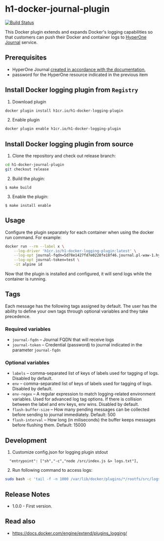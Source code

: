 # h1-docker-journal-plugin

[![Build Status](https://travis-ci.com/hyperonecom/h1-docker-journal-plugin.svg?branch=master)](https://travis-ci.com/hyperonecom/h1-docker-journal-plugin)

This Docker plugin extends and expands Docker's logging capabilities so that customers can push their Docker and container logs to [HyperOne Journal](http://www.hyperone.com/services/storage/journal) service.

## Prerequisites

* HyperOne Journal [created in accordance with the documentation](http://www.hyperone.com/services/storage/journal/guides/creating.html),
* password for the HyperOne resource indicated in the previous item

## Install Docker logging plugin from ```Registry```

1. Download plugin

```bash
docker plugin install h1cr.io/h1-docker-logging-plugin
```

2. Enable plugin

```bash
docker plugin enable h1cr.io/h1-docker-logging-plugin
```

## Install Docker logging plugin from source

1. Clone the repository and check out release branch:

```bash
cd h1-docker-journal-plugin
git checkout release
```

2. Build the plugin:

```
$ make build
```

3. Enable the plugin:

```.env
$ make install enable
```

## Usage

Configure the plugin separately for each container when using the docker run command. For example:

```bash
docker run --rm --label x \
    --log-driver 'h1cr.io/h1-docker-logging-plugin:latest' \
    --log-opt journal-fqdn=5d78e1427fd7e0228fe18f46.journal.pl-waw-1.hyperone.cloud \
    --log-opt journal-token=test \
    -it alpine id
```

Now that the plugin is installed and configured, it will send logs while the container is running.

## Tags

Each message has the following tags assigned by default. The user has the ability to define your own tags through optional variables and they take precedence.

### Required variables

* ```journal-fqdn``` – Journal FQDN that will receive logs
* ```journal-token``` – Credential (password) to journal indicated in the parameter ```journal-fqdn```

### Optional variables

* ```labels``` – comma-separated list of keys of labels used for tagging of logs. Disabled by default.
* ```env``` – comma-separated list of keys of labels used for tagging of logs.  Disabled by default.
* ```env-regex``` – A regular expression to match logging-related environment variables. Used for advanced log tag options. If there is collision between the label and env keys, env wins. Disabled by default.
* ```flush-buffer-size``` –  How many pending messages can be collected before sending to journal immediately. Default: 500
* ```flush-interval``` –  How long (in miliseconds) the buffer keeps messages before flushing them. Default: 15000

## Development

1. Customize config.json for logging plugin stdout

```.env
  "entrypoint": ["sh","-c","node /src/index.js &> logs.txt"],
```

2. Run following command to access logs:

```bash
sudo bash -c 'tail -f -n 1000 /var/lib/docker/plugins/*/rootfs/src/logs.txt'
```

## Release Notes

* 1.0.0 - First version.

## Read also

* https://docs.docker.com/engine/extend/plugins_logging/
